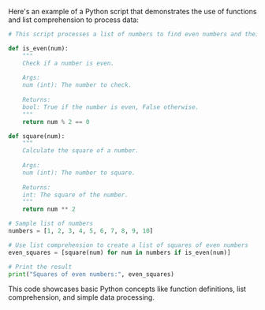 Here's an example of a Python script that demonstrates the use of functions and list comprehension to process data:

```python
# This script processes a list of numbers to find even numbers and their squares

def is_even(num):
    """
    Check if a number is even.
    
    Args:
    num (int): The number to check.
    
    Returns:
    bool: True if the number is even, False otherwise.
    """
    return num % 2 == 0

def square(num):
    """
    Calculate the square of a number.
    
    Args:
    num (int): The number to square.
    
    Returns:
    int: The square of the number.
    """
    return num ** 2

# Sample list of numbers
numbers = [1, 2, 3, 4, 5, 6, 7, 8, 9, 10]

# Use list comprehension to create a list of squares of even numbers
even_squares = [square(num) for num in numbers if is_even(num)]

# Print the result
print("Squares of even numbers:", even_squares)
```

This code showcases basic Python concepts like function definitions, list comprehension, and simple data processing.